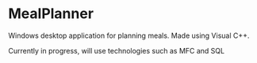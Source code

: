 # MealPlanner
 Windows desktop application for planning meals. Made using Visual C++.
 
 Currently in progress, will use technologies such as MFC and SQL
